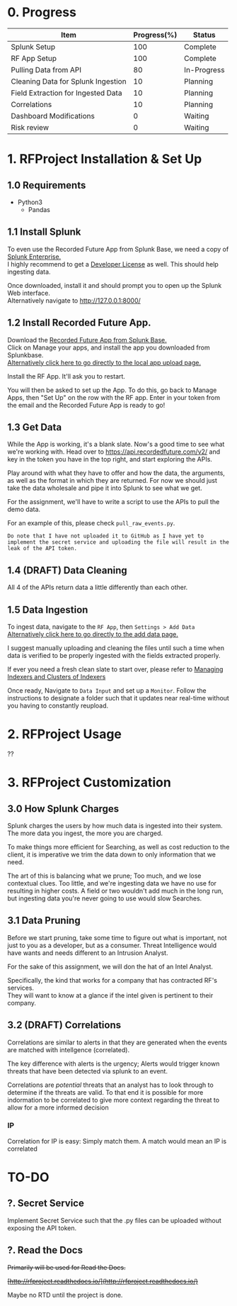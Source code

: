 # 0. Progress

|Item|Progress(%)|Status|
|-|-|-|
|Splunk Setup|100|Complete|
|RF App Setup|100|Complete|
|Pulling Data from API|80|In-Progress|
|Cleaning Data for Splunk Ingestion|10|Planning|
|Field Extraction for Ingested Data|10|Planning|
|Correlations|10|Planning|
|Dashboard Modifications|0|Waiting
|Risk review|0|Waiting

# 1. RFProject Installation & Set Up

## 1.0 Requirements

- Python3
  - Pandas

## 1.1 Install Splunk

To even use the Recorded Future App from Splunk Base, we need a copy of [Splunk Enterprise.](https://www.splunk.com/en_us/download.html)  
I highly recommend to get a [Developer License](https://dev.splunk.com/enterprise/dev_license/) as well. This should help ingesting data.

Once downloaded, install it and should prompt you to open up the Splunk Web interface.  
Alternatively navigate to http://127.0.0.1:8000/

## 1.2 Install Recorded Future App.

Download the [Recorded Future App from Splunk Base.](https://splunkbase.splunk.com/app/4920)  
Click on Manage your apps, and install the app you downloaded from Splunkbase.  
[Alternatively click here to go directly to the local app upload page.](http://127.0.0.1:8000/en-GB/manager/appinstall/_upload?breadcrumbs=Settings%7C%2Fmanager%2Flauncher%2F%09Apps%7C%2Fmanager%2Flauncher%2Fapps%2Flocal)

Install the RF App. It'll ask you to restart.

You will then be asked to set up the App. To do this, go back to Manage Apps, then "Set Up" on the row with the RF app.
Enter in your token from the email and the Recorded Future App is ready to go!

## 1.3 Get Data

While the App is working, it's a blank slate. Now's a good time to see what we're working with. Head over to
https://api.recordedfuture.com/v2/
and key in the token you have in the top right, and start exploring the APIs.

Play around with what they have to offer and how the data, the arguments, as well as the format in which they are returned. For now we should just take the data wholesale and pipe it into Splunk to see what we get.

For the assignment, we'll have to write a script to use the APIs to pull the demo data.

For an example of this, please check `pull_raw_events.py`.

```
Do note that I have not uploaded it to GitHub as I have yet to implement the secret service and uploading the file will result in the leak of the API token.
```

## 1.4 (DRAFT) Data Cleaning

All 4 of the APIs return data a little differently than each other.



## 1.5 Data Ingestion

To ingest data, navigate to the `RF App`, then `Settings > Add Data`  
[Alternatively click here to go directly to the add data page.](http://127.0.0.1:8000/en-GB/manager/TA-recordedfuture/adddata)

I suggest manually uploading and cleaning the files until such a time when data is verified to be properly ingested with the fields extracted properly.

If ever you need a fresh clean slate to start over, please refer to 
[Managing Indexers and Clusters of Indexers](https://docs.splunk.com/Documentation/Splunk/7.0.1/Indexer/RemovedatafromSplunk#How_to_use_the_clean_command)

Once ready, Navigate to `Data Input` and set up a `Monitor`. Follow the instructions to designate a folder such that it updates near real-time without you having to constantly reupload.

# 2. RFProject Usage
??

# 3. RFProject Customization

## 3.0 How Splunk Charges

Splunk charges the users by how much data is ingested into their system. The more data you ingest, the more you are charged.

To make things more efficient for Searching, as well as cost reduction to the client, it is imperative we trim the data down to only information that we need.

The art of this is balancing what we prune; Too much, and we lose contextual clues. Too little, and we're ingesting data we have no use for resulting in higher costs. A field or two wouldn't add much in the long run, but ingesting data you're never going to use would slow Searches.

## 3.1 Data Pruning

Before we start pruning, take some time to figure out what is important, not just to you as a developer, but as a consumer. Threat Intelligence would have wants and needs different to an Intrusion Analyst.

For the sake of this assignment, we will don the hat of an Intel Analyst.

Specifically, the kind that works for a company that has contracted RF's services.  
They will want to know at a glance if the intel given is pertinent to their company.

## 3.2 (DRAFT) Correlations

Correlations are similar to alerts in that they are generated when the events are matched with intellgence (correlated).  

The key difference with alerts is the urgency; Alerts would trigger known threats that have been detected via splunk to an event.

Correlations are *potential* threats that an analyst has to look through to determine if the threats are valid.
To that end it is possible for more indormation to be correlated to give more context regarding the threat to allow for a more informed decision

### IP

Correlation for IP is easy: Simply match them.
A match would mean an IP is correlated

# TO-DO

## ?. Secret Service

Implement Secret Service such that the .py files can be uploaded without exposing the API token.

## ?. Read the  Docs
~~Primarily will be used for Read the Docs.~~

~~[http://rfproject.readthedocs.io/](http://rfproject.readthedocs.io/)~~

Maybe no RTD until the project is done.